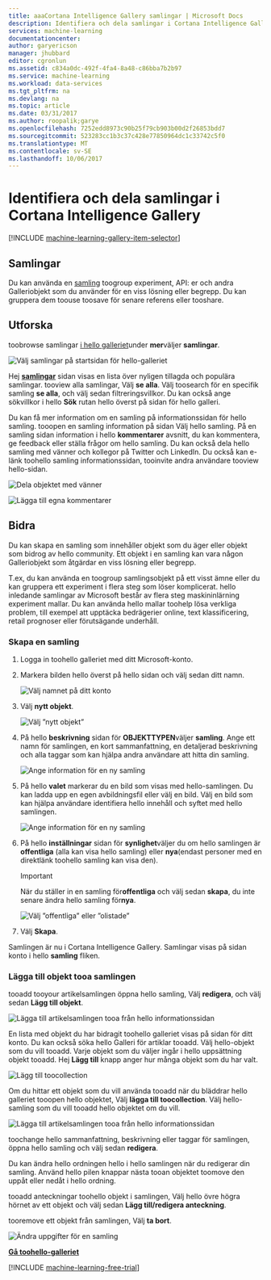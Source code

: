 ```yaml
---
title: aaaCortana Intelligence Gallery samlingar | Microsoft Docs
description: Identifiera och dela samlingar i Cortana Intelligence Gallery.
services: machine-learning
documentationcenter: 
author: garyericson
manager: jhubbard
editor: cgronlun
ms.assetid: c834a0dc-492f-4fa4-8a48-c86bba7b2b97
ms.service: machine-learning
ms.workload: data-services
ms.tgt_pltfrm: na
ms.devlang: na
ms.topic: article
ms.date: 03/31/2017
ms.author: roopalik;garye
ms.openlocfilehash: 7252edd8973c90b25f79cb903b00d2f26853bdd7
ms.sourcegitcommit: 523283cc1b3c37c428e77850964dc1c33742c5f0
ms.translationtype: MT
ms.contentlocale: sv-SE
ms.lasthandoff: 10/06/2017
---
```

# <a name="discover-and-share-collections-in-cortana-intelligence-gallery"></a>Identifiera och dela samlingar i Cortana Intelligence Gallery
[!INCLUDE [machine-learning-gallery-item-selector](../../includes/machine-learning-gallery-item-selector.md)]

## <a name="collections"></a>Samlingar
Du kan använda en [samling](https://gallery.cortanaintelligence.com/collections) toogroup experiment, API: er och andra Galleriobjekt som du använder för en viss lösning eller begrepp. Du kan gruppera dem toouse toosave för senare referens eller tooshare.

## <a name="discover"></a>Utforska
toobrowse samlingar [i hello galleriet](http://gallery.cortanaintelligence.com)under **mer**väljer **samlingar**.

![Välj samlingar på startsidan för hello-galleriet](media/machine-learning-gallery-collections/select-collections-in-gallery.png)

Hej  **[samlingar](https://gallery.cortanaintelligence.com/collections)**  sidan visas en lista över nyligen tillagda och populära samlingar. tooview alla samlingar, Välj **se alla**. Välj toosearch för en specifik samling **se alla**, och välj sedan filtreringsvillkor. Du kan också ange sökvillkor i hello **Sök** rutan hello överst på sidan för hello galleri.

Du kan få mer information om en samling på informationssidan för hello samling. tooopen en samling information på sidan Välj hello samling. På en samling sidan information i hello **kommentarer** avsnitt, du kan kommentera, ge feedback eller ställa frågor om hello samling. Du kan också dela hello samling med vänner och kollegor på Twitter och LinkedIn. Du också kan e-länk toohello samling informationssidan, tooinvite andra användare tooview hello-sidan.

![Dela objektet med vänner](media/machine-learning-gallery-how-to-use-contribute-publish/share-links.png)

![Lägga till egna kommentarer](media/machine-learning-gallery-how-to-use-contribute-publish/comments.png)

## <a name="contribute"></a>Bidra
Du kan skapa en samling som innehåller objekt som du äger eller objekt som bidrog av hello community. Ett objekt i en samling kan vara någon Galleriobjekt som åtgärdar en viss lösning eller begrepp.

T.ex, du kan använda en toogroup samlingsobjekt på ett visst ämne eller du kan gruppera ett experiment i flera steg som löser komplicerat. hello inledande samlingar av Microsoft består av flera steg maskininlärning experiment mallar. Du kan använda hello mallar toohelp lösa verkliga problem, till exempel att upptäcka bedrägerier online, text klassificering, retail prognoser eller förutsägande underhåll.

### <a name="create-a-collection"></a>Skapa en samling

1. Logga in toohello galleriet med ditt Microsoft-konto.

2.  Markera bilden hello överst på hello sidan och välj sedan ditt namn.
  
    ![Välj namnet på ditt konto](media/machine-learning-gallery-collections/click-account-name.png)

3. Välj **nytt objekt**.
   
    ![Välj ”nytt objekt”](media/machine-learning-gallery-collections/click-new-item.png)
4. På hello **beskrivning** sidan för **OBJEKTTYPEN**väljer **samling**. Ange ett namn för samlingen, en kort sammanfattning, en detaljerad beskrivning och alla taggar som kan hjälpa andra användare att hitta din samling.
   
    ![Ange information för en ny samling](media/machine-learning-gallery-collections/create-collection-page-1.png)
5. På hello **valet** markerar du en bild som visas med hello-samlingen. Du kan ladda upp en egen avbildningsfil eller välj en bild. Välj en bild som kan hjälpa användare identifiera hello innehåll och syftet med hello samlingen.
   
    ![Ange information för en ny samling](media/machine-learning-gallery-collections/create-collection-page-2.png)
6. På hello **inställningar** sidan för **synlighet**väljer du om hello samlingen är **offentliga** (alla kan visa hello samling) eller **nya**(endast personer med en direktlänk toohello samling kan visa den).
   
   > [!IMPORTANT]
   > När du ställer in en samling för**offentliga** och välj sedan **skapa**, du inte senare ändra hello samling för**nya**.
   > 
   > 
   
    ![Välj ”offentliga” eller ”olistade”](media/machine-learning-gallery-collections/create-collection-page-3.png)
7. Välj **Skapa**.

Samlingen är nu i Cortana Intelligence Gallery. Samlingar visas på sidan konto i hello **samling** fliken.

### <a name="add-items-tooa-collection"></a>Lägga till objekt tooa samlingen
tooadd tooyour artikelsamlingen öppna hello samling, Välj **redigera**, och välj sedan **Lägg till objekt**.

![Lägga till artikelsamlingen tooa från hello informationssidan](media/machine-learning-gallery-collections/add-to-collection-from-details-page.png)

En lista med objekt du har bidragit toohello galleriet visas på sidan för ditt konto. Du kan också söka hello Galleri för artiklar tooadd. Välj hello-objekt som du vill tooadd. Varje objekt som du väljer ingår i hello uppsättning objekt tooadd. Hej **Lägg till** knapp anger hur många objekt som du har valt.

![Lägg till toocollection](media/machine-learning-gallery-collections/add-to-collection.png)

Om du hittar ett objekt som du vill använda tooadd när du bläddrar hello galleriet tooopen hello objektet, Välj **lägga till toocollection**. Välj hello-samling som du vill tooadd hello objektet om du vill.

![Lägga till artikelsamlingen tooa från hello informationssidan](media/machine-learning-gallery-collections/add-to-collection-from-item-details.png)

toochange hello sammanfattning, beskrivning eller taggar för samlingen, öppna hello samling och välj sedan **redigera**. 

Du kan ändra hello ordningen hello i hello samlingen när du redigerar din samling. Använd hello pilen knappar nästa tooan objektet toomove den uppåt eller nedåt i hello ordning. 

tooadd anteckningar toohello objekt i samlingen, Välj hello övre högra hörnet av ett objekt och välj sedan **Lägg till/redigera anteckning**. 

tooremove ett objekt från samlingen, Välj **ta bort**.

![Ändra uppgifter för en samling](media/machine-learning-gallery-collections/change-collection-details.png)

**[Gå toohello-galleriet](http://gallery.cortanaintelligence.com)**

[!INCLUDE [machine-learning-free-trial](../../includes/machine-learning-free-trial.md)]
